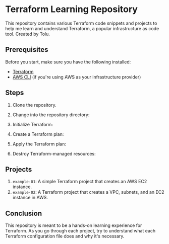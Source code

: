 # Terraform Learning Repository

This repository contains various Terraform code snippets and projects to help me learn and understand Terraform, a popular infrastructure as code tool. Created by Tolu.

## Prerequisites

Before you start, make sure you have the following installed:

- [Terraform](https://www.terraform.io/downloads.html)
- [AWS CLI](https://aws.amazon.com/cli/) (if you're using AWS as your infrastructure provider)

## Steps

1. Clone the repository.

2. Change into the repository directory:

3. Initialize Terraform:

4. Create a Terraform plan:

5. Apply the Terraform plan:

6. Destroy Terraform-managed resources:


## Projects

1. `example-01`: A simple Terraform project that creates an AWS EC2 instance.
2. `example-02`: A Terraform project that creates a VPC, subnets, and an EC2 instance in AWS.

## Conclusion

This repository is meant to be a hands-on learning experience for Terraform. As you go through each project, try to understand what each Terraform configuration file does and why it's necessary.


